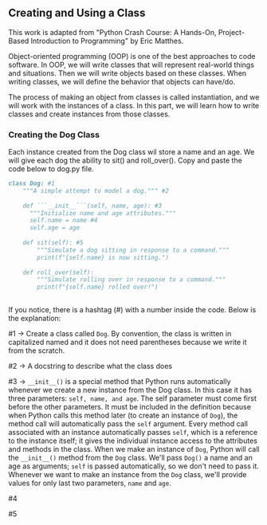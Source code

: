 ## Creating and Using a Class

This work is adapted from "Python Crash Course: A Hands-On, Project-Based Introduction to Programming" by Eric Matthes.

Object-oriented programming (OOP) is one of the best approaches to code software. In OOP, we will write classes that will represent real-world things and situations. Then we will write objects based on these classes. When writing classes, we will define the behavior that objects can have/do.

The process of making an object from classes is called instantiation, and we will work with the instances of a class. In this part, we will learn how to write classes and create instances from those classes.

### Creating the Dog Class

Each instance created from the Dog class wil store a name and an age. We will give each dog the ability to sit() and roll_over(). Copy and paste the code below to dog.py file.
```markdown
class Dog: #1
    """A simple attempt to model a dog.""" #2
    
    def ```__init__```(self, name, age): #3
      """Initialize name and age attributes."""
      self.name = name #4
      self.age = age
    
    def sit(self): #5
        """Simulate a dog sitting in response to a command."""
        print(f"{self.name} is now sitting.")
        
    def roll_over(self):
        """Simulate rolling over in response to a command."""
        print(f"{self.name} rolled over!")
  
```

If you notice, there is a hashtag (#) with a number inside the code. Below is the explanation:

#1 -> Create a class called ```Dog```. By convention, the class is written in capitalized named and it does not need parentheses because we write it from the scratch.

#2 -> A docstring to describe what the class does

#3 -> ```__init__()``` is a special method that Python runs automatically whenever we create a new instance from the Dog class. In this case it has three parameters: ```self, name, and age```. The self parameter must come first before the other parameters. It must be included in the definition because when Python calls this method later (to create an instance of ```Dog```), the method call will automatically pass the ```self``` argument. Every method call associated with an instance automatically passes ```self```, which is a reference to the instance itself; it gives the individual instance access to the attributes and methods in the class. When we make an instance of ```Dog```, Python will call the ```__init__()``` method from the ```Dog``` class. We'll pass ```Dog()``` a name and an age as arguments; ```self``` is passed automatically, so we don't need to pass it. Whenever we want to make an instance from the ```Dog``` class, we'll provide values for only last two parameters, ```name``` and ```age```.

#4

#5
